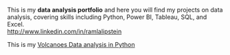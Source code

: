 This is my **data analysis portfolio** and here you will find my projects on data analysis, covering skills including Python, Power BI, Tableau, SQL, and Excel.  
http://www.linkedin.com/in/ramlalipstein

This is my [Volcanoes Data analysis in Python](https://anaconda.cloud/share/notebooks/04c3a43b-c899-41ea-bf07-57ca1ebda316/overview)
